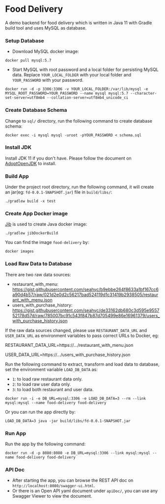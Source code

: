 # Food Delivery
A demo backend for food delivery which is written in Java 11 with Gradle build tool and uses MySQL as database.

### Setup Database

- Download MySQL docker image:

```shell script
docker pull mysql:5.7
```

- Start MySQL with root password and a local folder for persisting MySQL data. 
Replace `YOUR_LOCAL_FOLDER` with your local folder and `YOUR_PASSWORD` with your password.

```shell script
docker run -d -p 3306:3306 -v YOUR_LOCAL_FOLDER:/var/lib/mysql -e MYSQL_ROOT_PASSWORD=YOUR_PASSWORD --name mysql mysql:5.7 --character-set-server=utf8mb4 --collation-server=utf8mb4_unicode_ci
```

### Create Database Schema

Change to `sql/` directory, run the following command to create database schema:

```shell script
docker exec -i mysql mysql -uroot -pYOUR_PASSWORD < schema.sql
```

### Install JDK

Install JDK 11 if you don't have. 
Please follow the document on [AdoptOpenJDK](https://adoptopenjdk.net/) to install.

### Build App

Under the project root directory, run the following command, 
it will create an jar(eg: `fd-0.0.1-SNAPSHOT.jar`) file in `build/libs/`:

```shell script
./gradlew build -x test
```

### Create App Docker image

[Jib](https://github.com/GoogleContainerTools/jib) is used to create Java docker image:

```shell script
./gradlew jibDockerBuild
```

You can find the image `food-delivery` by:

```shell script
docker images
```

### Load Raw Data to Database

There are two raw data sources: 
- restaurant_with_menu: https://gist.githubusercontent.com/seahyc/b9ebbe264f8633a1bf167cc6a90d4b57/raw/021d2e0d2c56217bad524119d1c31419b2938505/restaurant_with_menu.json
- users_with_purchase_history: https://gist.githubusercontent.com/seahyc/de33162db680c3d595e955752178d57d/raw/785007bc91c543f847b87d705499e86e16961379/users_with_purchase_history.json

If the raw data sources changed, please use `RESTAURANT_DATA_URL` and `USER_DATA_URL` as environment variables to pass correct URLs to Docker, eg: 

RESTAURANT_DATA_URL=https://.../restaurant_with_menu.json

USER_DATA_URL=https://.../users_with_purchase_history.json

Run the following command to extract, transform and load data to database, set the environment variable `LOAD_DB_DATA` as:
- `1`: to load raw restaurant data only.
- `2`: to load raw user data only.
- `3`: to load both restaurant and user data.

```shell script
docker run -i -e DB_URL=mysql:3306 -e LOAD_DB_DATA=3 --rm --link mysql:mysql --name food-delivery food-delivery
```

Or you can run the app directly by:

```shell script
LOAD_DB_DATA=3 java -jar build/libs/fd-0.0.1-SNAPSHOT.jar
```

### Run App

Run the app by the following command:

```shell script
docker run -d -p 8080:8080 -e DB_URL=mysql:3306 --link mysql:mysql --name food-delivery food-delivery
```

### API Doc

- After starting the app, you can browse the REST API doc on `http://localhost:8080/swagger-ui.html`.
- Or there is an Open API yaml document under `apiDoc/`, you can use any Swagger Viewer to view the document.